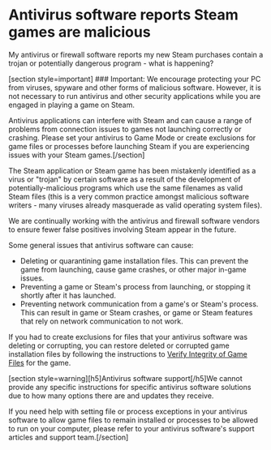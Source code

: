 # Antivirus software reports Steam games are malicious

My antivirus or firewall software reports my new Steam purchases contain a trojan or potentially dangerous program - what is happening?  
  
[section style=important] ### Important:
We encourage protecting your PC from viruses, spyware and other forms of malicious software. However, it is not necessary to run antivirus and other security applications while you are engaged in playing a game on Steam.  
  
Antivirus applications can interfere with Steam and can cause a range of problems from connection issues to games not launching correctly or crashing. Please set your antivirus to Game Mode or create exclusions for game files or processes before launching Steam if you are experiencing issues with your Steam games.[/section]  
  
The Steam application or Steam game has been mistakenly identified as a virus or "trojan" by certain software as a result of the development of potentially-malicious programs which use the same filenames as valid Steam files (this is a very common practice amongst malicious software writers - many viruses already masquerade as valid operating system files).  
  
We are continually working with the antivirus and firewall software vendors to ensure fewer false positives involving Steam appear in the future.  
  
Some general issues that antivirus software can cause:  

* Deleting or quarantining game installation files. This can prevent the game from launching, cause game crashes, or other major in-game issues.
* Preventing a game or Steam's process from launching, or stopping it shortly after it has launched.
* Preventing network communication from a game's or Steam's process. This can result in game or Steam crashes, or game or Steam features that rely on network communication to not work.

  
If you had to create exclusions for files that your antivirus software was deleting or corrupting, you can restore deleted or corrupted game installation files by following the instructions to [Verify Integrity of Game Files](https://help.steampowered.com/en/faqs/view/0C48-FCBD-DA71-93EB) for the game.  
  
[section style=warning][h5]Antivirus software support[/h5]We cannot provide any specific instructions for specific antivirus software solutions due to how many options there are and updates they receive.   
  
If you need help with setting file or process exceptions in your antivirus software to allow game files to remain installed or processes to be allowed to run on your computer, please refer to your antivirus software's support articles and support team.[/section]